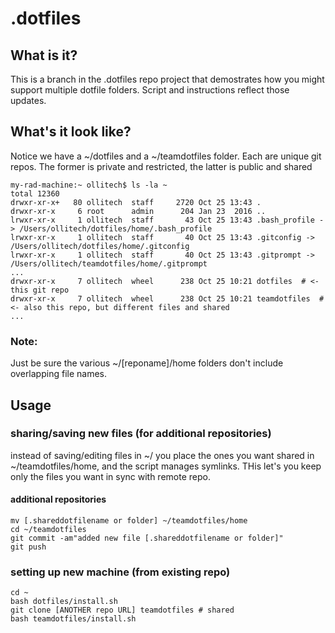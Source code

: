 # .dotfiles 

## What is it?
This is a branch in the .dotfiles repo project that demostrates how you might support multiple dotfile folders. Script and instructions reflect those updates.


## What's it look like?

Notice we have a ~/dotfiles and a ~/teamdotfiles folder.  Each are unique git repos.  The former is private and restricted, the latter is public and shared


```
my-rad-machine:~ ollitech$ ls -la ~
total 12360
drwxr-xr-x+   80 ollitech  staff     2720 Oct 25 13:43 .
drwxr-xr-x     6 root      admin      204 Jan 23  2016 ..
lrwxr-xr-x     1 ollitech  staff       43 Oct 25 13:43 .bash_profile -> /Users/ollitech/dotfiles/home/.bash_profile
lrwxr-xr-x     1 ollitech  staff       40 Oct 25 13:43 .gitconfig -> /Users/ollitech/dotfiles/home/.gitconfig
lrwxr-xr-x     1 ollitech  staff       40 Oct 25 13:43 .gitprompt -> /Users/ollitech/teamdotfiles/home/.gitprompt
...
drwxr-xr-x     7 ollitech  wheel      238 Oct 25 10:21 dotfiles  # <- this git repo
drwxr-xr-x     7 ollitech  wheel      238 Oct 25 10:21 teamdotfiles  # <- also this repo, but different files and shared
...
```

### Note:
Just be sure the various ~/[reponame]/home folders don't include overlapping file names. 

## Usage

### sharing/saving new files (for additional repositories)
instead of saving/editing files in ~/ you place the ones you want shared in ~/teamdotfiles/home, and the script manages symlinks.  THis let's you keep only the files you want in sync with remote repo.

#### additional repositories
```
mv [.shareddotfilename or folder] ~/teamdotfiles/home
cd ~/teamdotfiles
git commit -am"added new file [.shareddotfilename or folder]"
git push
```


### setting up new machine (from existing repo)

```
cd ~
bash dotfiles/install.sh
git clone [ANOTHER repo URL] teamdotfiles # shared
bash teamdotfiles/install.sh

```


